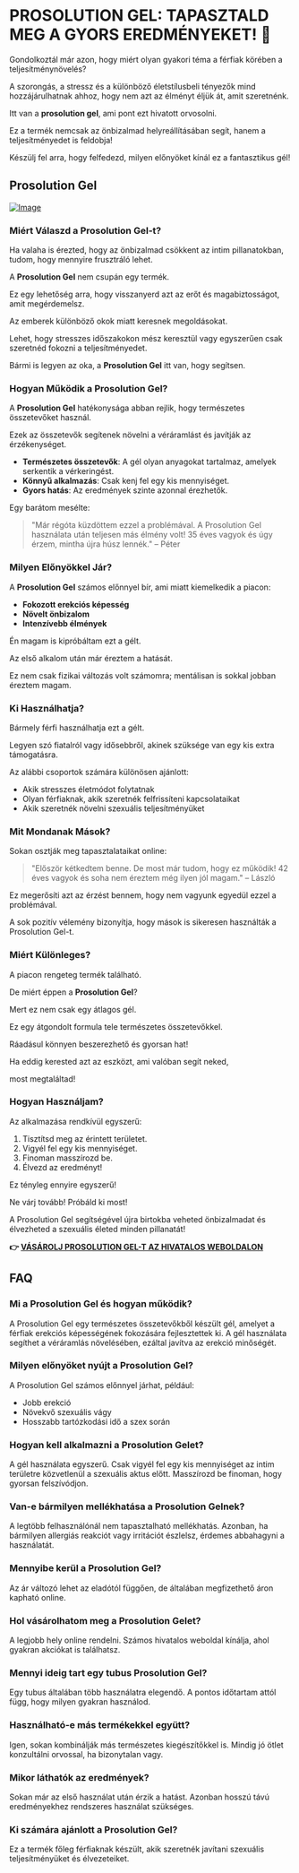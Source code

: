 # PROSOLUTION GEL: TAPASZTALD MEG A GYORS EREDMÉNYEKET! 🚀

Gondolkoztál már azon, hogy miért olyan gyakori téma a férfiak körében a teljesítménynövelés? 

A szorongás, a stressz és a különböző életstílusbeli tényezők mind hozzájárulhatnak ahhoz, hogy nem azt az élményt éljük át, amit szeretnénk. 

Itt van a **prosolution gel**, ami pont ezt hivatott orvosolni. 

Ez a termék nemcsak az önbizalmad helyreállításában segít, hanem a teljesítményedet is feldobja! 

Készülj fel arra, hogy felfedezd, milyen előnyöket kínál ez a fantasztikus gél!

## Prosolution Gel

[![Image](https://www2.sellhealth.com/221/p6g4b104.jpg)](https://gchaffi.com/XZA95y0u)

### Miért Válaszd a Prosolution Gel-t?

Ha valaha is érezted, hogy az önbizalmad csökkent az intim pillanatokban, tudom, hogy mennyire frusztráló lehet. 

A **Prosolution Gel** nem csupán egy termék. 

Ez egy lehetőség arra, hogy visszanyerd azt az erőt és magabiztosságot, amit megérdemelsz.

Az emberek különböző okok miatt keresnek megoldásokat. 

Lehet, hogy stresszes időszakokon mész keresztül vagy egyszerűen csak szeretnéd fokozni a teljesítményedet.

Bármi is legyen az oka, a **Prosolution Gel** itt van, hogy segítsen.

### Hogyan Működik a Prosolution Gel?

A **Prosolution Gel** hatékonysága abban rejlik, hogy természetes összetevőket használ. 

Ezek az összetevők segítenek növelni a véráramlást és javítják az érzékenységet.

- **Természetes összetevők**: A gél olyan anyagokat tartalmaz, amelyek serkentik a vérkeringést.
- **Könnyű alkalmazás**: Csak kenj fel egy kis mennyiséget.
- **Gyors hatás**: Az eredmények szinte azonnal érezhetők.

Egy barátom mesélte:

> "Már régóta küzdöttem ezzel a problémával. A Prosolution Gel használata után teljesen más élmény volt! 35 éves vagyok és úgy érzem, mintha újra húsz lennék." – Péter

### Milyen Előnyökkel Jár?

A **Prosolution Gel** számos előnnyel bír, ami miatt kiemelkedik a piacon:

- **Fokozott erekciós képesség**
- **Növelt önbizalom**
- **Intenzívebb élmények**

Én magam is kipróbáltam ezt a gélt. 

Az első alkalom után már éreztem a hatását. 

Ez nem csak fizikai változás volt számomra; mentálisan is sokkal jobban éreztem magam.

### Ki Használhatja?

Bármely férfi használhatja ezt a gélt. 

Legyen szó fiatalról vagy idősebbről, akinek szüksége van egy kis extra támogatásra.

Az alábbi csoportok számára különösen ajánlott:

- Akik stresszes életmódot folytatnak
- Olyan férfiaknak, akik szeretnék felfrissíteni kapcsolataikat
- Akik szeretnék növelni szexuális teljesítményüket

### Mit Mondanak Mások?

Sokan osztják meg tapasztalataikat online:

> "Először kétkedtem benne. De most már tudom, hogy ez működik! 42 éves vagyok és soha nem éreztem még ilyen jól magam." – László

Ez megerősíti azt az érzést bennem, hogy nem vagyunk egyedül ezzel a problémával.

A sok pozitív vélemény bizonyítja, hogy mások is sikeresen használták a Prosolution Gel-t.

### Miért Különleges?

A piacon rengeteg termék található. 

De miért éppen a **Prosolution Gel**? 

Mert ez nem csak egy átlagos gél. 

Ez egy átgondolt formula tele természetes összetevőkkel.

Ráadásul könnyen beszerezhető és gyorsan hat!

Ha eddig kerested azt az eszközt, ami valóban segít neked,

most megtaláltad!

### Hogyan Használjam?

Az alkalmazása rendkívül egyszerű:

1. Tisztítsd meg az érintett területet.
2. Vigyél fel egy kis mennyiséget.
3. Finoman masszírozd be.
4. Élvezd az eredményt!

Ez tényleg ennyire egyszerű!

Ne várj tovább! Próbáld ki most!

A Prosolution Gel segítségével újra birtokba veheted önbizalmadat és élvezheted a szexuális életed minden pillanatát!



**👉 [VÁSÁROLJ PROSOLUTION GEL-T AZ HIVATALOS WEBOLDALON](https://gchaffi.com/XZA95y0u)**

## FAQ

### Mi a Prosolution Gel és hogyan működik?
A Prosolution Gel egy természetes összetevőkből készült gél, amelyet a férfiak erekciós képességének fokozására fejlesztettek ki. A gél használata segíthet a véráramlás növelésében, ezáltal javítva az erekció minőségét.

### Milyen előnyöket nyújt a Prosolution Gel?
A Prosolution Gel számos előnnyel járhat, például:
- Jobb erekció
- Növekvő szexuális vágy
- Hosszabb tartózkodási idő a szex során

### Hogyan kell alkalmazni a Prosolution Gelet?
A gél használata egyszerű. Csak vigyél fel egy kis mennyiséget az intim területre közvetlenül a szexuális aktus előtt. Masszírozd be finoman, hogy gyorsan felszívódjon.

### Van-e bármilyen mellékhatása a Prosolution Gelnek?
A legtöbb felhasználónál nem tapasztalható mellékhatás. Azonban, ha bármilyen allergiás reakciót vagy irritációt észlelsz, érdemes abbahagyni a használatát.

### Mennyibe kerül a Prosolution Gel?
Az ár változó lehet az eladótól függően, de általában megfizethető áron kapható online.

### Hol vásárolhatom meg a Prosolution Gelet?
A legjobb hely online rendelni. Számos hivatalos weboldal kínálja, ahol gyakran akciókat is találhatsz.

### Mennyi ideig tart egy tubus Prosolution Gel?
Egy tubus általában több használatra elegendő. A pontos időtartam attól függ, hogy milyen gyakran használod.

### Használható-e más termékekkel együtt?
Igen, sokan kombinálják más természetes kiegészítőkkel is. Mindig jó ötlet konzultálni orvossal, ha bizonytalan vagy.

### Mikor láthatók az eredmények?
Sokan már az első használat után érzik a hatást. Azonban hosszú távú eredményekhez rendszeres használat szükséges.

### Ki számára ajánlott a Prosolution Gel?
Ez a termék főleg férfiaknak készült, akik szeretnék javítani szexuális teljesítményüket és élvezeteiket.